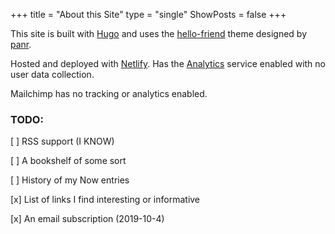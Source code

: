+++
title = "About this Site"
type = "single"
ShowPosts = false
+++

This site is built with [Hugo](https://github.com/gohugoio/hugo) and uses the [hello-friend](https://github.com/gohugoio/hugo) theme designed by [panr](https://github.com/panr). 

Hosted and deployed with [Netlify](https://www.netlify.com/). Has the [Analytics](https://www.netlify.com/docs/analytics/) service enabled with no user data collection.

Mailchimp has no tracking or analytics enabled.

### TODO:
[ ] RSS support (I KNOW)

[ ] A bookshelf of some sort

[ ] History of my Now entries

[x] List of links I find interesting or informative

[x] An email subscription (2019-10-4)
